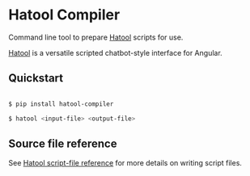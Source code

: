# Hatool Compiler

Command line tool to prepare [Hatool](https://github.com/akariv/hatool) scripts for use.

[Hatool](https://github.com/akariv/hatool) is a versatile scripted chatbot-style interface for Angular.

## Quickstart

```bash

$ pip install hatool-compiler

$ hatool <input-file> <output-file>

```

## Source file reference

See [Hatool script-file reference](https://github.com/akariv/hatool) for more details on writing script files.

